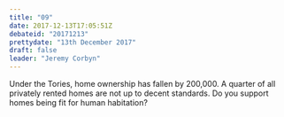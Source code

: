 ```yaml
---
title: "09"
date: 2017-12-13T17:05:51Z
debateid: "20171213"
prettydate: "13th December 2017"
draft: false
leader: "Jeremy Corbyn"
---
```


Under the Tories, home ownership has fallen by 200,000. A quarter of all privately rented homes are not up to decent standards. Do you support homes being fit for human habitation?